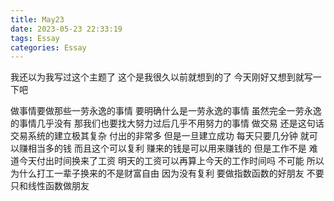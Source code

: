```yaml
---
title: May23
date: 2023-05-23 22:33:19
tags: Essay
categories: Essay
---
```


我还以为我写过这个主题了
这个是我很久以前就想到的了
今天刚好又想到就写一下吧

做事情要做那些一劳永逸的事情
要明确什么是一劳永逸的事情
虽然完全一劳永逸的事情几乎没有
那我们也要找大努力过后几乎不用努力的事情
做交易 还是这句话
交易系统的建立极其复杂 付出的非常多
但是一旦建立成功 每天只要几分钟 就可以赚相当多的钱
而且这个可以复利 赚来的钱是可以用来赚钱的
但是工作不是
难道今天付出时间换来了工资
明天的工资可以再算上今天的工作时间吗
不可能 所以为什么打工一辈子换来的不是财富自由
因为没有复利
要做指数函数的好朋友 不要只和线性函数做朋友

